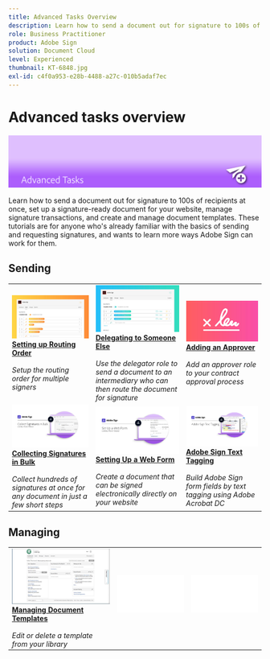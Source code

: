 ```yaml
---
title: Advanced Tasks Overview
description: Learn how to send a document out for signature to 100s of recipients at once, set up a signature-ready document for your website, manage signature transactions, and create and manage document templates
role: Business Practitioner
product: Adobe Sign
solution: Document Cloud
level: Experienced
thumbnail: KT-6848.jpg
exl-id: c4f0a953-e28b-4488-a27c-010b5adaf7ec
---
```

# Advanced tasks overview

![Sign Advanced Image](../assets/Hero-Advanced.png)

Learn how to send a document out for signature to 100s of recipients at once, set up a signature-ready document for your website, manage signature transactions, and create and manage document templates. These tutorials are for anyone who's already familiar with the basics of sending and requesting signatures, and wants to learn more ways Adobe Sign can work for them.

## Sending

<table style="table-layout:fixed">
<tr>
  <td>
    <a href="setting-up-routing.md">
      <img alt="Setting up Routing Order" src="../assets/Routing.png">
    </a>
    <div>
    <a href="setting-up-routing.md"><strong>Setting up Routing Order</strong></a>
    </div>
    <br>
    <em>Setup the routing order for multiple signers</em>
  </td>
  <td>
    <a href="delegate-signature.md">
      <img alt="Delegating to Someone Else" src="../assets/Delegating.png" />
    </a>  
    <div>
    <a href="delegate-signature.md"><strong>Delegating to Someone Else</strong></a>
    </div>
    <br>
    <em>Use the delegator role to send a document to an intermediary who can then route the document for signature</em>
  </td>
  <td>
    <a href="add-an-approver.md">
      <img alt="Adding an Approver" src="../assets/Approver.png" />
    </a>
    <div>
    <a href="add-an-approver.md"><strong>Adding an Approver</strong></a>
    </div>
    <br>
    <em>Add an approver role to your contract approval process</em>
  </td>
</tr>
<tr>
  <td>
    <a href="megasign.md">
      <img alt="Collecting Signatures in Bulk" src="../assets/Megasign.png" />
    </a>
    <div>
    <a href="megasign.md"><strong>Collecting Signatures in Bulk</strong></a>
    </div>
    <br>
    <em>Collect hundreds of signatures at once for any document in just a few short steps</em>
  </td>
  <td>
    <a href="webform.md">
      <img alt="Setting Up a Web Form" src="../assets/Webform.png" />
    </a>
    <div>
    <a href="webform.md"><strong>Setting Up a Web Form</strong></a>
    </div>
    <br>
    <em>Create a document that can be signed electronically directly on your website</em>
  </td> 
  <td>
    <a href="adobe-sign-text-tagging.md">
      <img alt="Adobe Sign Text Tagging" src="../assets/Text-Tagging.png" />
  </a>
    <div>
    <a href="adobe-sign-text-tagging.md"><strong>Adobe Sign Text Tagging</strong></a>
    </div>
    <br>
    <em>Build Adobe Sign form fields by text tagging using Adobe Acrobat DC</em>
  </td> 
</table>

## Managing

<table style="table-layout:fixed">
<tr>
  <td>
    <a href="edit-a-template.md">
      <img alt="Managing Document Templates" src="../assets/ManageTemplate.png" />
    </a>
    <div>
    <a href="edit-a-template.md"><strong>Managing Document Templates</strong></a>
    </div>
    <br>
    <em>Edit or delete a template from your library</em>
  </td>  
  <td>
    <img alt="Spacer" src="../assets/Whitespacer.png" />
    <div>
    <br>
  </td>
  <td>
    <img alt="Spacer" src="../assets/Whitespacer.png" />
    <div>
    <br>
  </td>
</tr>
</table>
